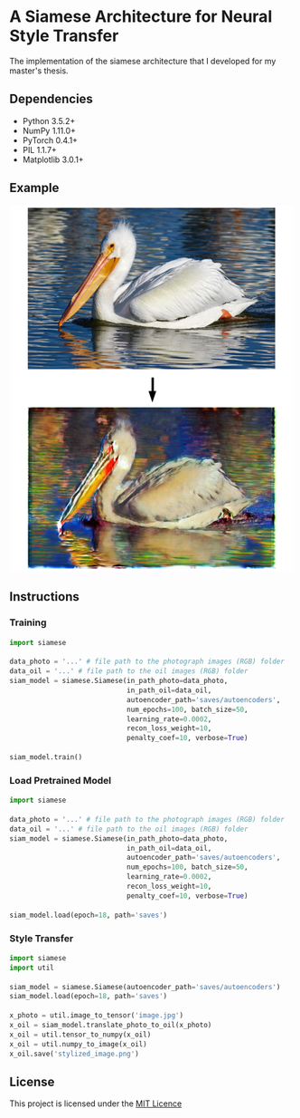 # A Siamese Architecture for Neural Style Transfer
The implementation of the siamese architecture that I developed for my master's thesis.

## Dependencies
* Python 3.5.2+
* NumPy 1.11.0+
* PyTorch 0.4.1+
* PIL 1.1.7+
* Matplotlib 3.0.1+

## Example

<p align="center">
  <img src="img/example.png" width="500px" title="Example">
</p>

## Instructions

### Training

```python
import siamese

data_photo = '...' # file path to the photograph images (RGB) folder
data_oil = '...' # file path to the oil images (RGB) folder
siam_model = siamese.Siamese(in_path_photo=data_photo,
                             in_path_oil=data_oil, 
                             autoencoder_path='saves/autoencoders', 
                             num_epochs=100, batch_size=50,
                             learning_rate=0.0002, 
                             recon_loss_weight=10, 
                             penalty_coef=10, verbose=True)
                          
siam_model.train()
```

### Load Pretrained Model

```python
import siamese

data_photo = '...' # file path to the photograph images (RGB) folder
data_oil = '...' # file path to the oil images (RGB) folder
siam_model = siamese.Siamese(in_path_photo=data_photo,
                             in_path_oil=data_oil, 
                             autoencoder_path='saves/autoencoders', 
                             num_epochs=100, batch_size=50,
                             learning_rate=0.0002, 
                             recon_loss_weight=10, 
                             penalty_coef=10, verbose=True)

siam_model.load(epoch=18, path='saves')                                 
```

### Style Transfer

```python
import siamese
import util

siam_model = siamese.Siamese(autoencoder_path='saves/autoencoders')
siam_model.load(epoch=18, path='saves')     

x_photo = util.image_to_tensor('image.jpg')
x_oil = siam_model.translate_photo_to_oil(x_photo)
x_oil = util.tensor_to_numpy(x_oil)
x_oil = util.numpy_to_image(x_oil)
x_oil.save('stylized_image.png')                                    
```

## License
This project is licensed under the [MIT Licence](https://choosealicense.com/licenses/mit/)
